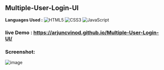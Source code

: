 ## Multiple-User-Login-UI
**Languages Used :** ![HTML5](https://img.shields.io/badge/html5-%23E34F26.svg?style=flat&logo=html5&logoColor=white) ![CSS3](https://img.shields.io/badge/css3-%231572B6.svg?style=flat&logo=css3&logoColor=white)  ![JavaScript](https://img.shields.io/badge/javascript-%23323330.svg?style=flat&logo=javascript&logoColor=%23F7DF1E)
### live Demo :  https://arjuncvinod.github.io/Multiple-User-Login-UI/
### Screenshot:
![image](https://github.com/arjuncvinod/Multiple-User-Login-UI/assets/68469520/33be523b-a504-4d31-bb6e-5db372f3628d)


